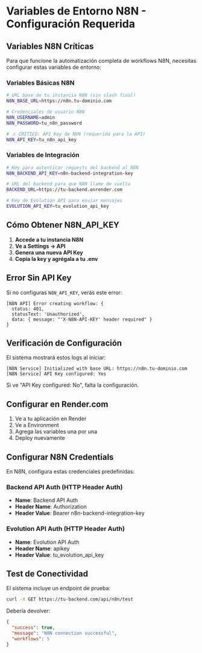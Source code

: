 # Variables de Entorno N8N - Configuración Requerida

## Variables N8N Críticas

Para que funcione la automatización completa de workflows N8N, necesitas configurar estas variables de entorno:

### Variables Básicas N8N
```bash
# URL base de tu instancia N8N (sin slash final)
N8N_BASE_URL=https://n8n.tu-dominio.com

# Credenciales de usuario N8N
N8N_USERNAME=admin
N8N_PASSWORD=tu_n8n_password

# ⚠️ CRÍTICO: API Key de N8N (requerida para la API)
N8N_API_KEY=tu_n8n_api_key
```

### Variables de Integración
```bash
# Key para autenticar requests del backend al N8N
N8N_BACKEND_API_KEY=n8n-backend-integration-key

# URL del backend para que N8N llame de vuelta
BACKEND_URL=https://tu-backend.onrender.com

# Key de Evolution API para enviar mensajes
EVOLUTION_API_KEY=tu_evolution_api_key
```

## Cómo Obtener N8N_API_KEY

1. **Accede a tu instancia N8N**
2. **Ve a Settings → API**
3. **Genera una nueva API Key**
4. **Copia la key y agrégala a tu .env**

## Error Sin API Key

Si no configuras `N8N_API_KEY`, verás este error:
```
[N8N API] Error creating workflow: {
  status: 401,
  statusText: 'Unauthorized',
  data: { message: "'X-N8N-API-KEY' header required" }
}
```

## Verificación de Configuración

El sistema mostrará estos logs al iniciar:
```
[N8N Service] Initialized with base URL: https://n8n.tu-dominio.com
[N8N Service] API Key configured: Yes
```

Si ve "API Key configured: No", falta la configuración.

## Configurar en Render.com

1. Ve a tu aplicación en Render
2. Ve a Environment
3. Agrega las variables una por una
4. Deploy nuevamente

## Configurar N8N Credentials

En N8N, configura estas credenciales predefinidas:

### Backend API Auth (HTTP Header Auth)
- **Name**: Backend API Auth
- **Header Name**: Authorization
- **Header Value**: Bearer n8n-backend-integration-key

### Evolution API Auth (HTTP Header Auth)  
- **Name**: Evolution API Auth
- **Header Name**: apikey
- **Header Value**: tu_evolution_api_key

## Test de Conectividad

El sistema incluye un endpoint de prueba:
```bash
curl -X GET https://tu-backend.com/api/n8n/test
```

Debería devolver:
```json
{
  "success": true,
  "message": "N8N connection successful",
  "workflows": 5
}
``` 